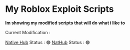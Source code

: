 # My Roblox Exploit Scripts
**Im showing my modified scripts that will do what i like to**

Current Modification :

[Native Hub](https://getnative.cc) Status : 🟢
[NatHub](https://get.nathub.xyz/) Status : 🟢
